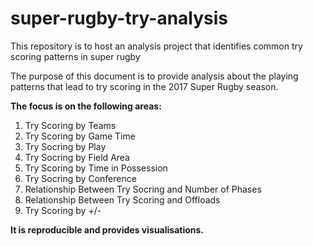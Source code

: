 # super-rugby-try-analysis
This repository is to host an analysis project that identifies common try scoring patterns in super rugby

The purpose of this document is to provide analysis about the playing patterns that lead to try scoring in the 2017 Super Rugby season.

**The focus is on the following areas:**

1. Try Scoring by Teams
2. Try Scoring by Game Time
3. Try Socring by Play
4. Try Socring by Field Area
5. Try Scoring by Time in Possession
6. Try Socring by Conference
7. Relationship Between Try Socring and Number of Phases
8. Relationship Between Try Scoring and Offloads
9. Try Scoring by +/-

**It is reproducible and provides visualisations.**
